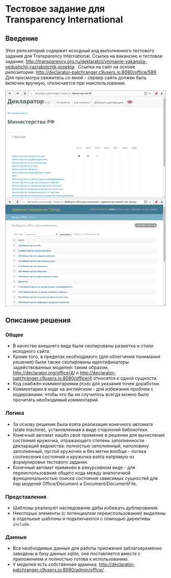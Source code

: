 # Тестовое задание для Transparency International

## Введение
Этот репозиторий содержит исходный код выполненного тестового задания для Transparency International.
Ссылка на вакансию и тестовое задание: http://transparency.org.ru/deklaratcii/vnimanie-vakansiia-vedushchii-razrabotchik-proekta .
Ссылка на сайт на основе репозитория: http://declarator-patchranger.c9users.io:8080/office/589 . Для просмотра свяжитесь со мной - сервер сайта должен быть включен вручную, отключается при неиспользовании.

![Фронтенд](https://raw.githubusercontent.com/PatchRanger/declarator-test-task/master/PatchRanger_declarator-test-task_frontend.png)
![Бэкенд](https://raw.githubusercontent.com/PatchRanger/declarator-test-task/master/PatchRanger_declarator-test-task_backend.png)

## Описание решения

### Общее
- В качестве внешнего вида были скопированы разметка и стили исходного сайта.
- Кроме того, в пределах необходимого (для облегчения понимания решения) были
также скопированы идентификаторы задействованных моделей: таким образом,
http://declarator.org/office/4/ и http://declarator-patchranger.c9users.io:8080/office/4
относятся к одной сущности.
- Код снабжён комментариями `@todo` для указания точек доработки.
- Комментарии в коде на английском - для избежания проблем с кодировками: чтобы
что бы ни случилось всегда можно было прочитать необходимый комментарий.

### Логика
- За основу решения была взята реализация конечного автомата (state machine),
установленная в виде сторонней библиотеки.
- Конечный автомат нашёл своё примение в решении для вычисления состояния кружочка,
отражающего степень заполненности деклараций ведомства: полностью заполненный,
наполовину заполненный, пустой кружочек и без метки вообще - логика соотнесения
состояний и кружочка взята напрямую из формулировки тестового задания.
- Конечный автомат применён в рекурсивном виде - для переиспользования общего кода
между аналогичной функциональностью поиска состояния зависимых сущностей для
пар моделей Office/Document и Document/DocumentFile.

### Представления
- Шаблоны реализуют наследование дабы избежать дублирования.
- Некоторые элементы (с потенциалом переиспользования) выделены в отдельные шаблоны
и подключаются с помощью директивы `include`.

### Данные
- Все необходимые данные для работы приожения заблаговременно заведены в базу данных
sqlite, она поставляется вместе с приложением и полностью готова к использованию.
- У моделей есть собственная админка: http://declarator-patchranger.c9users.io:8080/admin/office/ .
